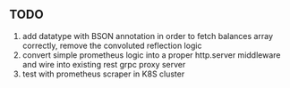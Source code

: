 ## TODO
1. add datatype with BSON annotation in order to fetch balances array correctly, remove the convoluted reflection logic
2. convert simple prometheus logic into a proper http.server middleware and wire into existing rest grpc proxy server
3. test with prometheus scraper in K8S cluster
